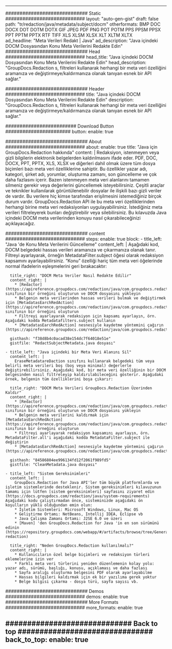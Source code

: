 
---
############################# Static ############################
layout: "auto-gen-gist" 
draft: false
path: "tr/redaction/java/metadata/subject/docm"
otherformats: BMP DOC DOCX DOT DOTM DOTX GIF JPEG PDF PNG POT POTM PPS PPSM PPSX PPT PPTM PPTX RTF TIFF XLS XLSM XLSX XLT XLTM XLTX  
ad_headline: "Meta Verileri Redakt | Java"
ad_description: "Java içindeki DOCM Dosyasından Konu Meta Verilerini Redakte Edin"
############################# Head ############################
head_title: "Java içindeki DOCM Dosyasından Konu Meta Verilerini Redakte Edin"
head_description: "GroupDocs.Redaction s, filtreleri kullanarak herhangi bir meta veri özelliğini aramanıza ve değiştirmeye/kaldırmanıza olanak tanıyan esnek bir API sağlar."

############################# Header ############################
title: "Java içindeki DOCM Dosyasından Konu Meta Verilerini Redakte Edin"
description: "GroupDocs.Redaction s, filtreleri kullanarak herhangi bir meta veri özelliğini aramanıza ve değiştirmeye/kaldırmanıza olanak tanıyan esnek bir API sağlar."

######################### Download Button #######################
button:
    enable: true

############################# About ############################
about:
    enable: true
    title: "Java için GroupDocs.Redaction hakkında"
    content: |
        Redaksiyon, istenmeyen veya gizli bilgilerin elektronik belgelerden kaldırılmasını ifade eder. PDF, DOC, DOCX, PPT, PPTX, XLS, XLSX ve diğerleri dahil olmak üzere tüm dosya biçimleri bazı meta veri özelliklerine sahiptir. Bu özellikler yazar adı, kategori, şirket adı, yorumlar, oluşturma zamanı, son güncelleme ve çok daha fazlasını içerir. Bazen istenmeyen meta veri alanlarını tamamen silmeniz gerekir veya değerlerini güncellemek isteyebilirsiniz. Çeşitli araçlar ve teknikler kullanılarak görüntülenebilir dosyalar ile ilişkili bazı gizli veriler de vardır. Bu verilere hiç kimse tarafından erişilmesini istemediğiniz birçok durum vardır. GroupDocs.Redaction API ile bu meta veri özelliklerinden herhangi birine meta veri redaksiyonları uygulayabilirsiniz. İstediğiniz meta verileri filtreleyerek bunları değiştirebilir veya silebilirsiniz. Bu kılavuzda Java içindeki DOCM meta verilerinden konuyu nasıl çıkarabileceğinizi açıklayacağız.

############################# content ############################
steps:
    enable: true
    block:
    - title_left: "Java 'de Konu Meta Verilerini Güncelleme"
      content_left: |
        Aşağıdaki kod, DOCM belgedeki hassas verileri aramanıza ve çıkarmanıza olanak tanır. Filtreyi ayarlayarak, örneğin MetadataFilter.subject öğesi olarak redaksiyon kapsamını ayarlayabilirsiniz. “Konu” özelliği hariç tüm meta veri öğelerinde normal ifadelerin eşleşmelerini geri bırakacaktır: 

      title_right: "DOCM Meta Veriler Nasıl Redakte Edilir"
      content_right: |
        * [Redactor](https://apireference.groupdocs.com/redaction/java/com.groupdocs.redaction/Redactor) sınıfının bir örneğini oluşturun ve DOCM dosyasını yükleyin
        * Belgenin meta verilerinden hassas verileri bulmak ve değiştirmek için [MetadatasEarchRedAction](https://apireference.groupdocs.com/redaction/java/com.groupdocs.redaction.redactions/MetadataSearchRedaction) sınıfının bir örneğini oluşturun
        * Filtreyi ayarlayarak redaksiyon için kapsamı ayarlayın, örn. Aşağıdaki kodda Metadatafilters.subject kullanın
        * [MetadatasEarchRedAction] nesnesiyle kaydetme yöntemini çağırın (https://apireference.groupdocs.com/redaction/java/com.groupdocs.redaction.redactions/MetadataSearchRedaction) 

      gisthash: "f38d8b4c0acad38e154dc7f64018e51e"
      gistfile: "RedactSubjectMetadata.java dosyası"
      
    - title_left: "Java içindeki bir Meta Veri Alanını Sil"
      content_left: |
        EraseMetadatareDaction sınıfını kullanarak belgedeki tüm veya belirli meta verileri boş (boş veya minimal) değerlerle değiştirebilirsiniz. Aşağıdaki kod, bir meta veri özelliğinin bir DOCM belgesinden nasıl filtreleyip kaldırılabileceğini gösterir. Aşağıdaki örnek, belgenin tüm özelliklerini boşa çıkarır: 
        
      title_right: "DOCM Meta Verileri GroupDocs.Redaction Üzerinden Kaldır"
      content_right: |
        * [Redactor](https://apireference.groupdocs.com/redaction/java/com.groupdocs.redaction/Redactor) sınıfının bir örneğini oluşturun ve DOCM dosyasını yükleyin
        * Belgenin meta verilerini kaldırmak için [MetadatasEarchRedAction](https://apireference.groupdocs.com/redaction/java/com.groupdocs.redaction.redactions/MetadataSearchRedaction) sınıfının bir örneğini oluşturun
        * Filtreyi ayarlayarak redaksiyon kapsamını ayarlayın, örn. MetadataFilter.all'i aşağıdaki kodda MetadataFilter.subject ile değiştirin
        * [MetadatasEarchRedAction] nesnesiyle kaydetme yöntemini çağırın (https://apireference.groupdocs.com/redaction/java/com.groupdocs.redaction.redactions/MetadataSearchRedaction) 
        
      gisthash: "84586804ee996134fd12f2061f989fd5"
      gistfile: "CleanMetadata.java dosyası"

    - title_left: "Sistem Gereksinimleri"
      content_left: |
        GroupDocs.Redaction for Java API'ler tüm büyük platformlarda ve işletim sistemlerinde desteklenir. Sistem gereksinimleri kılavuzunun tamamı için lütfen [sistem gereksinimleri] sayfasını ziyaret edin (https://docs.groupdocs.com/redaction/java/system-requirements) Aşağıdaki kodu çalıştırmadan önce, sisteminizde aşağıdaki ön koşulların yüklü olduğundan emin olun:
        * İşletim Sistemleri: Microsoft Windows, Linux, Mac OS
        * Geliştirme Ortamı: NetBeans, Intellij IDEA, Eclipse vb
        * Java Çalışma Zamanı Ortamı: J2SE 6.0 ve üzeri
        * [Maven] 'den GroupDocs.Redaction for Java 'in en son sürümünü edinin (https://repository.groupdocs.com/webapp/#/artifacts/browse/tree/General/repo/com/groupdocs/groupdocs-redaction)
        
      title_right: "Neden GroupDocs.Redaction kullanılmalı?"
      content_right: |
        * Kullanıcıların özel belge biçimleri ve redaksiyon türleri eklemelerine izin ver
        * Farklı meta veri türlerini yeniden düzenlemenin kolay yolu: yazar adı, sürümü, başlığı, konusu, açıklaması ve daha fazlası
        * Sayfa aralığı oluşturma belgesini PDF olarak ayarlayabilme
        * Hassas bilgileri kaldırmak için ek bir yazılıma gerek yoktur
        * Belge bilgisi çıkarma - dosya türü, sayfa sayısı vb.
        

############################# Demos ############################
demos:
    enable: true
############################# More Formats ############################
more_formats:
    enable: true

############################# Back to top ###############################
back_to_top:
    enable: true
---
